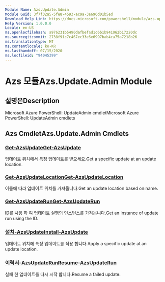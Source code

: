 ```yaml
---
Module Name: Azs.Update.Admin
Module Guid: 3f7f32a5-5fe8-4593-ac9a-3e696d01b5ed
Download Help Link: https://docs.microsoft.com/powershell/module/azs.update.admin
Help Version: 1.0.0.0
Locale: en-US
ms.openlocfilehash: a976231b5490dafbefad1c6b1b941062b17220dc
ms.sourcegitcommit: 2738f91c7c467ec33e6e6997bab4ca75a7218b26
ms.translationtype: MT
ms.contentlocale: ko-KR
ms.lasthandoff: 07/15/2020
ms.locfileid: "94045399"
---
```

# <span data-ttu-id="5d469-101">Azs 모듈</span><span class="sxs-lookup"><span data-stu-id="5d469-101">Azs.Update.Admin Module</span></span>
## <span data-ttu-id="5d469-102">설명은</span><span class="sxs-lookup"><span data-stu-id="5d469-102">Description</span></span>
<span data-ttu-id="5d469-103">Microsoft Azure PowerShell: UpdateAdmin cmdlet</span><span class="sxs-lookup"><span data-stu-id="5d469-103">Microsoft Azure PowerShell: UpdateAdmin cmdlets</span></span>

## <span data-ttu-id="5d469-104">Azs Cmdlet</span><span class="sxs-lookup"><span data-stu-id="5d469-104">Azs.Update.Admin Cmdlets</span></span>
### [<span data-ttu-id="5d469-105">Get-AzsUpdate</span><span class="sxs-lookup"><span data-stu-id="5d469-105">Get-AzsUpdate</span></span>](Get-AzsUpdate.md)
<span data-ttu-id="5d469-106">업데이트 위치에서 특정 업데이트를 받으세요.</span><span class="sxs-lookup"><span data-stu-id="5d469-106">Get a specific update at an update location.</span></span>

### [<span data-ttu-id="5d469-107">Get-AzsUpdateLocation</span><span class="sxs-lookup"><span data-stu-id="5d469-107">Get-AzsUpdateLocation</span></span>](Get-AzsUpdateLocation.md)
<span data-ttu-id="5d469-108">이름에 따라 업데이트 위치를 가져옵니다.</span><span class="sxs-lookup"><span data-stu-id="5d469-108">Get an update location based on name.</span></span>

### [<span data-ttu-id="5d469-109">Get-AzsUpdateRun</span><span class="sxs-lookup"><span data-stu-id="5d469-109">Get-AzsUpdateRun</span></span>](Get-AzsUpdateRun.md)
<span data-ttu-id="5d469-110">ID를 사용 하 여 업데이트 실행의 인스턴스를 가져옵니다.</span><span class="sxs-lookup"><span data-stu-id="5d469-110">Get an instance of update run using the ID.</span></span>

### [<span data-ttu-id="5d469-111">설치-AzsUpdate</span><span class="sxs-lookup"><span data-stu-id="5d469-111">Install-AzsUpdate</span></span>](Install-AzsUpdate.md)
<span data-ttu-id="5d469-112">업데이트 위치에 특정 업데이트를 적용 합니다.</span><span class="sxs-lookup"><span data-stu-id="5d469-112">Apply a specific update at an update location.</span></span>

### [<span data-ttu-id="5d469-113">이력서-AzsUpdateRun</span><span class="sxs-lookup"><span data-stu-id="5d469-113">Resume-AzsUpdateRun</span></span>](Resume-AzsUpdateRun.md)
<span data-ttu-id="5d469-114">실패 한 업데이트를 다시 시작 합니다.</span><span class="sxs-lookup"><span data-stu-id="5d469-114">Resume a failed update.</span></span>

